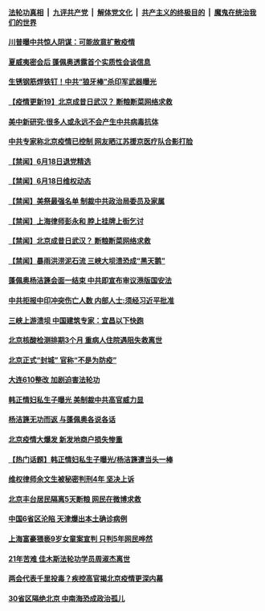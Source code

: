 ####  [法轮功真相](../../../../basic/blob/master/README.md?t=06191131) &nbsp;|&nbsp; [九评共产党](../../../../9ping.md/blob/master/README.md?t=06191131) &nbsp;|&nbsp; [解体党文化](../../../../jtdwh.md/blob/master/README.md?t=06191131)  &nbsp;|&nbsp; [共产主义的终极目的](../../../../gczydzjmd.md/blob/master/README.md?t=06191131) &nbsp;|&nbsp; [魔鬼在统治我们的世界](../../../../mgztzwmdsj.md/blob/master/README.md?t=06191131) 

#### [川普曝中共惊人阴谋：可能故意扩散疫情](../pages/prog204/a102874580.md?t=06191131) 

#### [夏威夷密会后 蓬佩奥透露首个实质性会谈信息](../pages/prog204/a102874570.md?t=06191131) 

#### [生锈钢筋焊铁钉！中共“狼牙棒”杀印军武器曝光](../pages/prog204/a102874555.md?t=06191131) 

#### [【疫情更新19】北京成昔日武汉？ 断粮断菜网络求救](../pages/prog204/a102871164.md?t=06191131) 


#### [美中新研究:很多人或永远不会产生中共病毒抗体](../pages/prog204/a102874408.md?t=06191131) 

#### [中共专家称北京疫情已控制   网友晒江苏援京医疗队合影打脸](../pages/prog204/a102874395.md?t=06191131) 

#### [【禁闻】6月18日退党精选](../pages/prog204/a102874474.md?t=06191131) 

#### [【禁闻】6月18日维权动态](../pages/prog204/a102874472.md?t=06191131) 

#### [【禁闻】美祭最强名单 制裁中共政治局委员及家属](../pages/prog204/a102874426.md?t=06191131) 

#### [【禁闻】上海律师彭永和 脖上挂牌上街乞讨](../pages/prog204/a102874428.md?t=06191131) 

#### [【禁闻】北京成昔日武汉？ 断粮断菜网络求救](../pages/prog204/a102874430.md?t=06191131) 

#### [【禁闻】暴雨洪涝泥石流 三峡大坝溃恐成“黑天鹅”](../pages/prog204/a102874433.md?t=06191131) 

#### [蓬佩奥杨洁篪会面一结束 中共即宣布审议港版国安法](../pages/prog204/a102874363.md?t=06191131) 

#### [中共拒报中印冲突伤亡人数 内部人士:须经习近平批准](../pages/prog204/a102874353.md?t=06191131) 

#### [三峡上游溃坝 中国建筑专家：宜昌以下快跑](../pages/prog204/a102874309.md?t=06191131) 

#### [北京核酸检测排期3个月 重病人住院遇阻失救离世](../pages/prog204/a102874250.md?t=06191131) 

#### [北京正式“封城” 官称“不是为防疫”](../pages/prog204/a102874174.md?t=06191131) 

#### [大连610整改 加剧迫害法轮功](../pages/prog204/a102874147.md?t=06191131) 

#### [韩正情妇私生子曝光 美制裁中共高官威力显](../pages/prog204/a102873840.md?t=06191131) 

#### [杨洁篪无功而返 与蓬佩奥各说各话](../pages/prog204/a102874049.md?t=06191131) 

#### [北京疫情大爆发  新发地商户损失惨重](../pages/prog204/a102874039.md?t=06191131) 

#### [【热门话题】韩正情妇私生子曝光/杨洁篪遭当头一棒](../pages/prog204/a102873979.md?t=06191131) 

#### [维权律师余文生被秘密判刑4年 坚决上诉](../pages/prog204/a102873975.md?t=06191131) 

#### [北京丰台居民隔离5天断粮 网民在微博求救](../pages/prog204/a102873950.md?t=06191131) 

#### [中国6省区沦陷 天津爆出本土确诊病例](../pages/prog204/a102873933.md?t=06191131) 

#### [上海富豪猥亵9岁女童案宣判 只判5年网民哗然](../pages/prog204/a102873897.md?t=06191131) 

#### [21年苦难 佳木斯法轮功学员周淑杰离世](../pages/prog204/a102873864.md?t=06191131) 

#### [两会代表千里投毒？疾控高官揭北京疫情更深内幕](../pages/prog204/a102873766.md?t=06191131) 

#### [30省区隔绝北京 中南海恐成政治孤儿](../pages/prog204/a102873753.md?t=06191131) 

